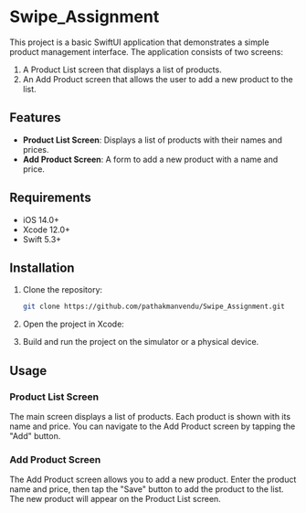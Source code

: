 # Swipe_Assignment

This project is a basic SwiftUI application that demonstrates a simple product management interface. The application consists of two screens:
1. A Product List screen that displays a list of products.
2. An Add Product screen that allows the user to add a new product to the list.

## Features

- **Product List Screen**: Displays a list of products with their names and prices.
- **Add Product Screen**: A form to add a new product with a name and price.

## Requirements

- iOS 14.0+
- Xcode 12.0+
- Swift 5.3+

## Installation

1. Clone the repository:
    ```sh
    git clone https://github.com/pathakmanvendu/Swipe_Assignment.git
    ```

2. Open the project in Xcode:

3. Build and run the project on the simulator or a physical device.

## Usage

### Product List Screen

The main screen displays a list of products. Each product is shown with its name and price. You can navigate to the Add Product screen by tapping the "Add" button.

### Add Product Screen

The Add Product screen allows you to add a new product. Enter the product name and price, then tap the "Save" button to add the product to the list. The new product will appear on the Product List screen.
